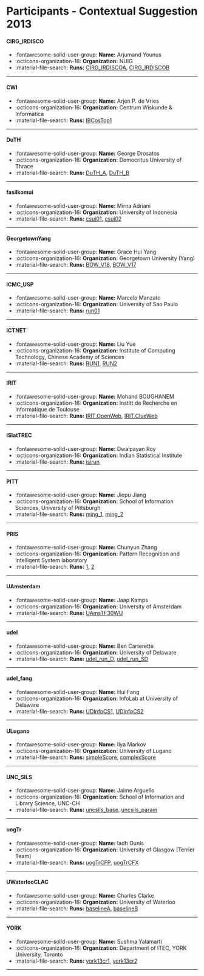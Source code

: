 # Participants - Contextual Suggestion 2013 

#### CIRG_IRDISCO
 - :fontawesome-solid-user-group: **Name:** Arjumand Younus
 - :octicons-organization-16: **Organization:** NUIG
 - :material-file-search: **Runs:** [CIRG_IRDISCOA](./runs.md#cirg_irdiscoa), [CIRG_IRDISCOB](./runs.md#cirg_irdiscob)

---
#### CWI
 - :fontawesome-solid-user-group: **Name:** Arjen P. de Vries
 - :octicons-organization-16: **Organization:** Centrum Wiskunde & Informatica
 - :material-file-search: **Runs:** [IBCosTop1](./runs.md#ibcostop1)

---
#### DuTH
 - :fontawesome-solid-user-group: **Name:** George Drosatos
 - :octicons-organization-16: **Organization:** Democritus University of Thrace
 - :material-file-search: **Runs:** [DuTH_A](./runs.md#duth_a), [DuTH_B](./runs.md#duth_b)

---
#### fasilkomui
 - :fontawesome-solid-user-group: **Name:** Mirna Adriani
 - :octicons-organization-16: **Organization:** University of Indonesia
 - :material-file-search: **Runs:** [csui01](./runs.md#csui01), [csui02](./runs.md#csui02)

---
#### GeorgetownYang
 - :fontawesome-solid-user-group: **Name:** Grace Hui Yang
 - :octicons-organization-16: **Organization:** Georgetown University (Yang)
 - :material-file-search: **Runs:** [BOW_V18](./runs.md#bow_v18), [BOW_V17](./runs.md#bow_v17)

---
#### ICMC_USP
 - :fontawesome-solid-user-group: **Name:** Marcelo Manzato
 - :octicons-organization-16: **Organization:** University of Sao Paulo
 - :material-file-search: **Runs:** [run01](./runs.md#run01)

---
#### ICTNET
 - :fontawesome-solid-user-group: **Name:** Liu Yue
 - :octicons-organization-16: **Organization:** Institute of Computing Technology, Chinese Academy of Sciences
 - :material-file-search: **Runs:** [RUN1](./runs.md#run1), [RUN2](./runs.md#run2)

---
#### IRIT
 - :fontawesome-solid-user-group: **Name:** Mohand BOUGHANEM
 - :octicons-organization-16: **Organization:** Institt de Recherche en Informatique de Toulouse
 - :material-file-search: **Runs:** [IRIT.OpenWeb](./runs.md#irit.openweb), [IRIT.ClueWeb](./runs.md#irit.clueweb)

---
#### ISIatTREC
 - :fontawesome-solid-user-group: **Name:** Dwaipayan Roy
 - :octicons-organization-16: **Organization:** Indian Statistical Institute
 - :material-file-search: **Runs:** [isirun](./runs.md#isirun)

---
#### PITT
 - :fontawesome-solid-user-group: **Name:** Jiepu Jiang
 - :octicons-organization-16: **Organization:** School of Information Sciences, University of Pittsburgh
 - :material-file-search: **Runs:** [ming_1](./runs.md#ming_1), [ming_2](./runs.md#ming_2)

---
#### PRIS
 - :fontawesome-solid-user-group: **Name:** Chunyun Zhang
 - :octicons-organization-16: **Organization:** Pattern Recognition and Intelligent System laboratory
 - :material-file-search: **Runs:** [1](./runs.md#1), [2](./runs.md#2)

---
#### UAmsterdam
 - :fontawesome-solid-user-group: **Name:** Jaap Kamps
 - :octicons-organization-16: **Organization:** University of Amsterdam
 - :material-file-search: **Runs:** [UAmsTF30WU](./runs.md#uamstf30wu)

---
#### udel
 - :fontawesome-solid-user-group: **Name:** Ben Carterette
 - :octicons-organization-16: **Organization:** University of Delaware
 - :material-file-search: **Runs:** [udel_run_D](./runs.md#udel_run_d), [udel_run_SD](./runs.md#udel_run_sd)

---
#### udel_fang
 - :fontawesome-solid-user-group: **Name:** Hui Fang
 - :octicons-organization-16: **Organization:** InfoLab at University of Delaware
 - :material-file-search: **Runs:** [UDInfoCS1](./runs.md#udinfocs1), [UDInfoCS2](./runs.md#udinfocs2)

---
#### ULugano
 - :fontawesome-solid-user-group: **Name:** Ilya Markov
 - :octicons-organization-16: **Organization:** University of Lugano
 - :material-file-search: **Runs:** [simpleScore](./runs.md#simplescore), [complexScore](./runs.md#complexscore)

---
#### UNC_SILS
 - :fontawesome-solid-user-group: **Name:** Jaime Arguello
 - :octicons-organization-16: **Organization:** School of Information and Library Science, UNC-CH
 - :material-file-search: **Runs:** [uncsils_base](./runs.md#uncsils_base), [uncsils_param](./runs.md#uncsils_param)

---
#### uogTr
 - :fontawesome-solid-user-group: **Name:** Iadh Ounis
 - :octicons-organization-16: **Organization:** University of Glasgow (Terrier Team)
 - :material-file-search: **Runs:** [uogTrCFP](./runs.md#uogtrcfp), [uogTrCFX](./runs.md#uogtrcfx)

---
#### UWaterlooCLAC
 - :fontawesome-solid-user-group: **Name:** Charles Clarke
 - :octicons-organization-16: **Organization:** University of Waterloo
 - :material-file-search: **Runs:** [baselineA](./runs.md#baselinea), [baselineB](./runs.md#baselineb)

---
#### YORK
 - :fontawesome-solid-user-group: **Name:** Sushma Yalamarti
 - :octicons-organization-16: **Organization:** Department of ITEC, YORK University, Toronto 
 - :material-file-search: **Runs:** [york13cr1](./runs.md#york13cr1), [york13cr2](./runs.md#york13cr2)

---
